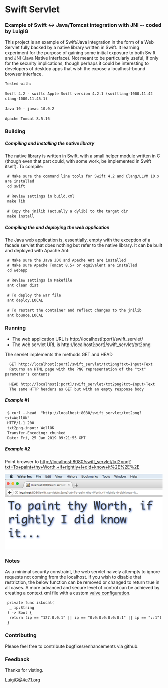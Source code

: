 # Swift Servlet
### Example of Swift <-> Java/Tomcat integration with JNI   -- coded by LuigiG

This project is an example of Swift/Java integration in the form of a Web Servlet fully backed by a native library written in Swift.  It learning experiment for the purpose of gaining some initial exposure to both Swift and JNI (Java Native Interface). Not meant to be particularly useful, if only for the security implications, though perhaps it could be interesting to developers of desktop apps that wish the expose a localhost-bound browser interface.

    
	Tested with:
	
	Swift 4.2 - swiftc Apple Swift version 4.2.1 (swiftlang-1000.11.42 clang-1000.11.45.1)
	
	Java 10 - javac 10.0.2
	
	Apache Tomcat 8.5.16


### Building
##### Compiling and installing the native library
The native library is written in Swift, with a small helper module written in C (though even that part could, with some work, be implemented in Swift itself). To compile:


     # Make sure the command line tools for Swift 4.2 and Clang/LLVM 10.x are installed 
     cd swift
	 
     # Review settings in build.xml
     make lib
	 
	 # Copy the jnilib (actually a dylib) to the target dir
     make install
   
##### Compiling  the and deploying the web application
The Java web application is, essentially, empty with the exception of a facade servlet that does nothing but refer to the native library. It can be built and deployed with Apache Ant:   


     # Make sure the Java JDK and Apache Ant are installed
     # Make sure Apache Tomcat 8.5+ or equivalent are installed
     cd webapp
	 
     # Review settings in Makefile
     ant clean dist
	 
	 # To deploy the war file
	 ant deploy.LOCAL 
	 
	 # To restart the container and reflect changes to the jnilib
     ant bounce.LOCAL 

### Running

* The web application URL is http://localhost[:port]/swift_servlet/
* The web servlet URL is http://localhost[:port]/swift_servlet/txt2png

The servlet implements the methods GET and HEAD


      GET http://localhost[:port]/swift_servlet/txt2png?txt=Input+Text
	  Returns an HTML page with the PNG representation of the "txt" parameter's contents

      HEAD http://localhost[:port]/swift_servlet/txt2png?txt=Input+Text
	  The same HTTP headers as GET but with an empty response body


##### Example #1
     $ curl --head  "http://localhost:8080/swift_servlet/txt2png?txt=WellOK"	  
	 HTTP/1.1 200
	 txt2png-input: WellOK
	 Transfer-Encoding: chunked
	 Date: Fri, 25 Jan 2019 09:21:55 GMT	  

##### Example #2

Point browser to [http://localhost:8080/swift_servlet/txt2png?txt=To+paint+thy+Worth,+if+rightly+I+did+know+it%2E%2E%2E]()

![Screenshot](.img/waterfox.png)

### Notes

As a minimal security constraint, the web servlet naively attempts to ignore requests not coming from the localhost. If you wish to disable that restriction, the below function can be removed or changed to return true in all cases. A more advanced and secure level of control can be achieved by creating a context.xml file with a custom  [valve configuration](https://tomcat.apache.org/tomcat-8.5-doc/config/valve.html#Remote_Address_Filter).

     private func isLocal(
      _ ip:String
     ) -> Bool {
      return (ip == "127.0.0.1" || ip == "0:0:0:0:0:0:0:1" || ip == "::1")
     }

### Contributing

Please feel free to contribute bugfixes/enhancements via github.

### Feedback
Thanks for visting.
 
LuigiG@4e71.org     
